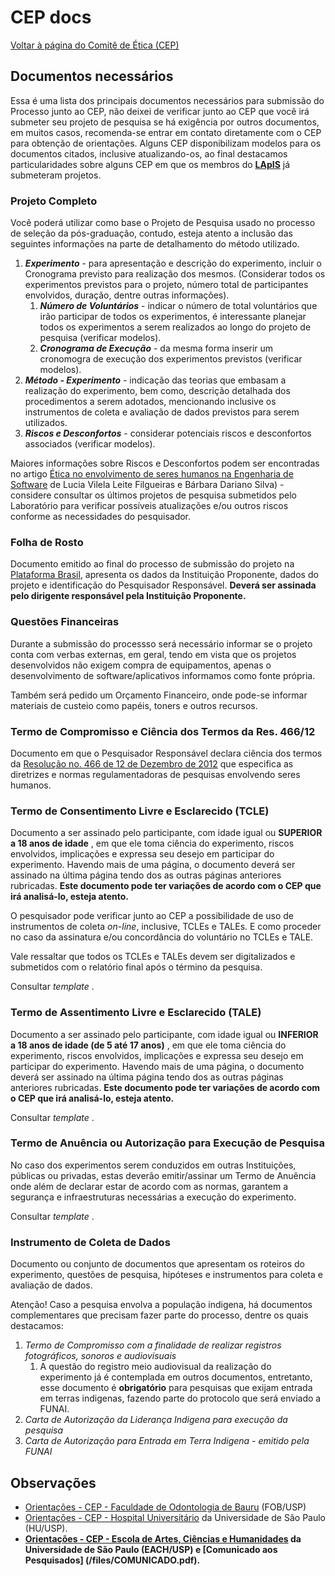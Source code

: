# CEP docs

[Voltar à página do Comitê de Ética (CEP)](CEP)



## Documentos necessários

Essa é uma lista dos principais documentos necessários para submissão do Processo junto ao CEP, não deixei de verificar junto ao CEP que você irá submeter seu projeto de pesquisa se há exigência por outros documentos, em muitos casos, recomenda-se entrar em contato diretamente com o CEP para obtenção de orientações. Alguns CEP disponibilizam modelos para os documentos citados, inclusive atualizando-os, ao final destacamos particularidades sobre alguns CEP em que os membros do [**LApIS**](http://lapis.each.usp.br/) já submeteram projetos.

### Projeto Completo

Você poderá utilizar como base o Projeto de Pesquisa usado no processo de seleção da pós-graduação, contudo, esteja atento a inclusão das seguintes informações na parte de detalhamento do método utilizado.

1.  _**Experimento**_ \- para apresentação e descrição do experimento, incluir o Cronograma previsto para realização dos mesmos. (Considerar todos os experimentos previstos para o projeto, número total de participantes envolvidos, duração, dentre outras informações).
    1.  _**Número de Voluntários**_ \- indicar o número de total voluntários que irão participar de todos os experimentos, é interessante planejar todos os experimentos a serem realizados ao longo do projeto de pesquisa (verificar modelos).
    2.  _**Cronograma de Execução**_ \- da mesma forma inserir um cronomogra de execução dos experimentos previstos (verificar modelos).
2.  _**Método - Experimento**_ \- indicação das teorias que embasam a realização do experimento, bem como, descrição detalhada dos procedimentos a serem adotados, mencionando inclusive os instrumentos de coleta e avaliação de dados previstos para serem utilizados.
3.  _**Riscos e Desconfortos**_ \- considerar potenciais riscos e desconfortos associados (verificar modelos).

Maiores informações sobre Riscos e Desconfortos podem ser encontradas no artigo [Ética no envolvimento de seres humanos na Engenharia de Software](http://www.revistas.unisinos.br/index.php/scientia/article/view/sct.20082.01) de Lucia Vilela Leite Filgueiras e Bárbara Dariano Silva) - considere consultar os últimos projetos de pesquisa submetidos pelo Laboratório para verificar possíveis atualizações e/ou outros riscos conforme as necessidades do pesquisador.

### Folha de Rosto

Documento emitido ao final do processo de submissão do projeto na [Plataforma Brasil](http://plataformabrasil.saude.gov.br/), apresenta os dados da Instituição Proponente, dados do projeto e identificação do Pesquisador Responsável. **Deverá ser assinada pelo dirigente responsável pela Instituição Proponente.**

### Questões Financeiras

Durante a submissão do processso será necessário informar se o projeto conta com verbas externas, em geral, tendo em vista que os projetos desenvolvidos não exigem compra de equipamentos, apenas o desenvolvimento de software/aplicativos informamos como fonte própria.

Também será pedido um Orçamento Financeiro, onde pode-se informar materiais de custeio como papéis, toners e outros recursos.

### Termo de Compromisso e Ciência dos Termos da Res. 466/12


Documento em que o Pesquisador Responsável declara ciência dos termos da [Resolução no. 466 de 12 de Dezembro de 2012](http://conselho.saude.gov.br/resolucoes/2012/Reso466.pdf) que especifica as diretrizes e normas regulamentadoras de pesquisas envolvendo seres humanos.

### Termo de Consentimento Livre e Esclarecido (TCLE)


Documento a ser assinado pelo participante, com idade igual ou **SUPERIOR a 18 anos de idade** , em que ele toma ciência do experimento, riscos envolvidos, implicações e expressa seu desejo em participar do experimento. Havendo mais de uma página, o documento deverá ser assinado na última página tendo dos as outras páginas anteriores rubricadas. **Este documento pode ter variações de acordo com o CEP que irá analisá-lo, esteja atento.**

O pesquisador pode verificar junto ao CEP a possibilidade de uso de instrumentos de coleta _on-line_, inclusive, TCLEs e TALEs. E como proceder no caso da assinatura e/ou concordância do voluntário no TCLEs e TALE.

Vale ressaltar que todos os TCLEs e TALEs devem ser digitalizados e submetidos com o relatório final após o término da pesquisa.

Consultar _template_ .

### Termo de Assentimento Livre e Esclarecido (TALE)


Documento a ser assinado pelo participante, com idade igual ou **INFERIOR a 18 anos de idade (de 5 até 17 anos)** , em que ele toma ciência do experimento, riscos envolvidos, implicações e expressa seu desejo em participar do experimento. Havendo mais de uma página, o documento deverá ser assinado na última página tendo dos as outras páginas anteriores rubricadas. **Este documento pode ter variações de acordo com o CEP que irá analisá-lo, esteja atento.**

Consultar _template_ .

### Termo de Anuência ou Autorização para Execução de Pesquisa

No caso dos experimentos serem conduzidos em outras Instituições, públicas ou privadas, estas deverão emitir/assinar um Termo de Anuência onde além de declarar estar de acordo com as normas, garantem a segurança e infraestruturas necessárias a execução do experimento.

Consultar _template_ .

  

### Instrumento de Coleta de Dados

Documento ou conjunto de documentos que apresentam os roteiros do experimento, questões de pesquisa, hipóteses e instrumentos para coleta e avaliação de dados.

  
Atenção! Caso a pesquisa envolva a população indigena, há documentos complementares que precisam fazer parte do processo, dentre os quais destacamos:

1.  _Termo de Compromisso com a finalidade de realizar registros fotográficos, sonoros e audiovisuais_
    1.  A questão do registro meio audiovisual da realização do experimento já é contemplada em outros documentos, entretanto, esse documento é **obrigatório** para pesquisas que exijam entrada em terras indigenas, fazendo parte do protocolo que será enviado a FUNAI.
2.  _Carta de Autorização da Liderança Indigena para execução da pesquisa_
3.  _Carta de Autorização para Entrada em Terra Indigena - emitido pela FUNAI_

  

## Observações

*   [Orientações - CEP - Faculdade de Odontologia de Bauru](/files/TCLE_FOBUSP.pdf) (FOB/USP)
*   [Orientações - CEP - Hospital Universitário](/files/TCLE_HUUSP.pdf) da Universidade de São Paulo (HU/USP).
*   **[Orientações - CEP - Escola de Artes, Ciências e Humanidades](http://www5.each.usp.br/apresentacao-cep/) da Universidade de São Paulo (EACH/USP) e [Comunicado aos Pesquisados] (/files/COMUNICADO.pdf).**
